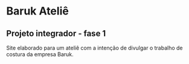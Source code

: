 # Baruk Ateliê
Projeto integrador - fase 1
-----
Site elaborado para um ateliê com a intenção de divulgar o trabalho de costura da empresa Baruk.
